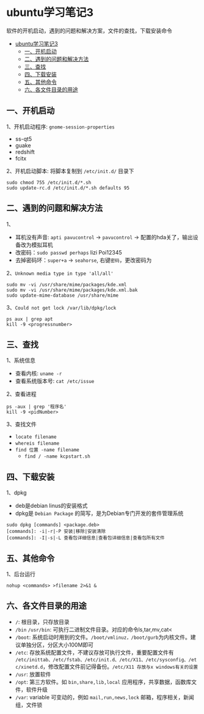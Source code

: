 <!-- 2017/12/28 -->

# ubuntu学习笔记3

软件的开机启动，遇到的问题和解决方案，文件的查找，下载安装命令
<!--more-->

- [ubuntu学习笔记3](#ubuntu%E5%AD%A6%E4%B9%A0%E7%AC%94%E8%AE%B03)
  - [一、开机启动](#%E4%B8%80%E3%80%81%E5%BC%80%E6%9C%BA%E5%90%AF%E5%8A%A8)
  - [二、遇到的问题和解决方法](#%E4%BA%8C%E3%80%81%E9%81%87%E5%88%B0%E7%9A%84%E9%97%AE%E9%A2%98%E5%92%8C%E8%A7%A3%E5%86%B3%E6%96%B9%E6%B3%95)
  - [三、查找](#%E4%B8%89%E3%80%81%E6%9F%A5%E6%89%BE)
  - [四、下载安装](#%E5%9B%9B%E3%80%81%E4%B8%8B%E8%BD%BD%E5%AE%89%E8%A3%85)
  - [五、其他命令](#%E4%BA%94%E3%80%81%E5%85%B6%E4%BB%96%E5%91%BD%E4%BB%A4)
  - [六、各文件目录的用途](#%E5%85%AD%E3%80%81%E5%90%84%E6%96%87%E4%BB%B6%E7%9B%AE%E5%BD%95%E7%9A%84%E7%94%A8%E9%80%94)

## 一、开机启动

1、开机启动程序: `gnome-session-properties`

- ss-qt5
- guake
- redshift
- fcitx

2、开机启动脚本: 将脚本复制到 `/etc/init.d/` 目录下

```shell
sudo chmod 755 /etc/init.d/*.sh
sudo update-rc.d /etc/init.d/*.sh defaults 95
```

## 二、遇到的问题和解决方法

1、

- 耳机没有声音: `apti pavucontrol` -> `pavucontrol` -> 配置的hda关了，输出设备改为模拟耳机
- 改密码：`sudo passwd perhaps` lizi Poi12345
- 去掉密码环：`super+a` -> `seahorse`, 右键`密码`，更改密码为

2、`Unknown media type in type 'all/all'`

```shell
sudo mv -vi /usr/share/mime/packages/kde.xml
sudo mv -vi /usr/share/mime/packages/kde.xml.bak
sudo update-mime-database /usr/share/mime
```

3、`Could not get lock /var/lib/dpkg/lock`

```shell
ps aux | grep apt
kill -9 <progressnumber>
```

## 三、查找

1、系统信息

- 查看内核: `uname -r`
- 查看系统版本号: `cat /etc/issue`

2、查看进程

```shell
ps -aux | grep '程序名'
kill -9 <pidNumber>
```

3、查找文件

- `locate filename`
- `whereis filename`
- `find 位置 -name filename`
  - `find / -name kcpstart.sh`

## 四、下载安装

1、dpkg

- deb是debian linus的安装格式
- dpkg是 `Debian Package` 的简写，是为Debian专门开发的套件管理系统

```shell
sudo dpkg [commands] <package.deb>
[commands]: -i|-r|-P 安装|移除|安装清除
[commands]: -I|-s|-L 查看包详细信息|查看包详细信息|查看包所有文件
```

## 五、其他命令

1、后台运行

`nohup <commands> >filename 2>&1 &`

## 六、各文件目录的用途

- `/`: 根目录，只存放目录
- `/bin` `/usr/bin`: 可执行二进制文件目录。对应的命令ls,tar,mv,cat<
- `/boot`: 系统启动时用到的文件。`/boot/vmlinuz，/boot/gurb`为内核文件。建议单独分区，分区大小100M即可
- `/etc`: 存放系统配置文件，不建议存放可执行文件，重要配置文件有 `/etc/inittab、/etc/fstab、/etc/init.d、/etc/X11、/etc/sysconfig、/etc/xinetd.d`，修改配置文件前记得备份。`/etc/X11 存放与x windows有关的设置`
- `/usr`: 放置软件
- `/opt`: 第三方软件。如 `bin,share,lib,local` 应用程序，共享数据，函数库文件，软件升级
- `/var`: variable 可变动的，例如 `mail,run,news,lock` 邮箱，程序相关，新闻组，文件锁

